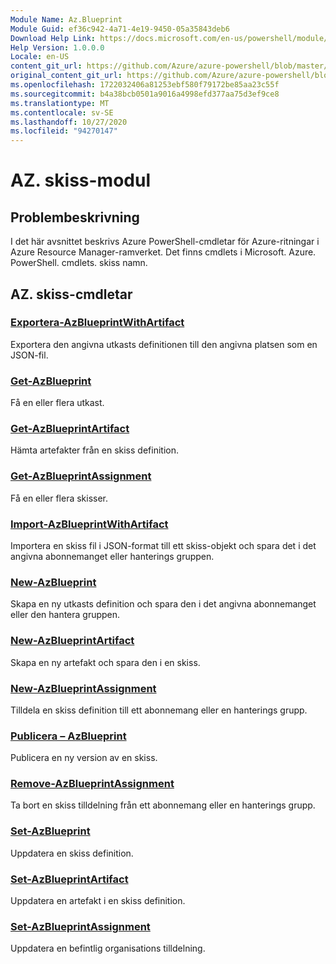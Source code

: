 ```yaml
---
Module Name: Az.Blueprint
Module Guid: ef36c942-4a71-4e19-9450-05a35843deb6
Download Help Link: https://docs.microsoft.com/en-us/powershell/module/az.blueprint
Help Version: 1.0.0.0
Locale: en-US
content_git_url: https://github.com/Azure/azure-powershell/blob/master/src/Blueprint/Blueprint/help/Az.Blueprint.md
original_content_git_url: https://github.com/Azure/azure-powershell/blob/master/src/Blueprint/Blueprint/help/Az.Blueprint.md
ms.openlocfilehash: 1722032406a81253ebf580f79172be85aa23c55f
ms.sourcegitcommit: b4a38bcb0501a9016a4998efd377aa75d3ef9ce8
ms.translationtype: MT
ms.contentlocale: sv-SE
ms.lasthandoff: 10/27/2020
ms.locfileid: "94270147"
---
```

# AZ. skiss-modul
## Problembeskrivning
I det här avsnittet beskrivs Azure PowerShell-cmdletar för Azure-ritningar i Azure Resource Manager-ramverket. Det finns cmdlets i Microsoft. Azure. PowerShell. cmdlets. skiss namn.

## AZ. skiss-cmdletar
### [Exportera-AzBlueprintWithArtifact](Export-AzBlueprintWithArtifact.md)
Exportera den angivna utkasts definitionen till den angivna platsen som en JSON-fil. 

### [Get-AzBlueprint](Get-AzBlueprint.md)
Få en eller flera utkast.

### [Get-AzBlueprintArtifact](Get-AzBlueprintArtifact.md)
Hämta artefakter från en skiss definition.

### [Get-AzBlueprintAssignment](Get-AzBlueprintAssignment.md)
Få en eller flera skisser.

### [Import-AzBlueprintWithArtifact](Import-AzBlueprintWithArtifact.md)
Importera en skiss fil i JSON-format till ett skiss-objekt och spara det i det angivna abonnemanget eller hanterings gruppen.

### [New-AzBlueprint](New-AzBlueprint.md)
Skapa en ny utkasts definition och spara den i det angivna abonnemanget eller den hantera gruppen.

### [New-AzBlueprintArtifact](New-AzBlueprintArtifact.md)
Skapa en ny artefakt och spara den i en skiss.

### [New-AzBlueprintAssignment](New-AzBlueprintAssignment.md)
Tilldela en skiss definition till ett abonnemang eller en hanterings grupp.

### [Publicera – AzBlueprint](Publish-AzBlueprint.md)
Publicera en ny version av en skiss.

### [Remove-AzBlueprintAssignment](Remove-AzBlueprintAssignment.md)
Ta bort en skiss tilldelning från ett abonnemang eller en hanterings grupp.

### [Set-AzBlueprint](Set-AzBlueprint.md)
Uppdatera en skiss definition.

### [Set-AzBlueprintArtifact](Set-AzBlueprintArtifact.md)
Uppdatera en artefakt i en skiss definition.

### [Set-AzBlueprintAssignment](Set-AzBlueprintAssignment.md)
Uppdatera en befintlig organisations tilldelning.


